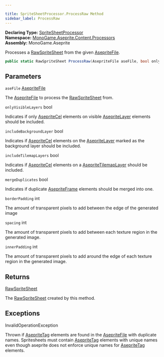 ```yaml
---

title: SpriteSheetProcessor.ProcessRaw Method
sidebar_label: ProcessRaw
---
```

**Declaring Type:** [SpriteSheetProcessor](../)  
**Namespace:** [MonoGame.Aseprite.Content.Processors](../../)  
**Assembly:** MonoGame.Aseprite

Processes a [RawSpriteSheet](../../../../RawTypes/RawSpriteSheet/) from the given [AsepriteFile](../../../../AsepriteFile/).

```csharp
public static RawSpriteSheet ProcessRaw(AsepriteFile aseFile, bool onlyVisibleLayers = true, bool includeBackgroundLayer = false, bool includeTilemapLayers = true, bool mergeDuplicates = true, int borderPadding = 0, int spacing = 0, int innerPadding = 0);
```

## Parameters

`aseFile`  [AsepriteFile](../../../../AsepriteFile/)

The [AsepriteFile](../../../../AsepriteFile/) to process the [RawSpriteSheet](../../../../RawTypes/RawSpriteSheet/) from.

`onlyVisibleLayers`  bool

Indicates if only [AsepriteCel](../../../../AsepriteTypes/AsepriteCel/) elements on visible [AsepriteLayer](../../../../AsepriteTypes/AsepriteLayer/) elements should  be included.

`includeBackgroundLayer`  bool

Indicates if [AsepriteCel](../../../../AsepriteTypes/AsepriteCel/) elements on the [AsepriteLayer](../../../../AsepriteTypes/AsepriteLayer/) marked as the background  layer should be included.

`includeTilemapLayers`  bool

Indicates if [AsepriteCel](../../../../AsepriteTypes/AsepriteCel/) elements on a [AsepriteTilemapLayer](../../../../AsepriteTypes/AsepriteTilemapLayer/) should be included.

`mergeDuplicates`  bool

Indicates if duplicate [AsepriteFrame](../../../../AsepriteTypes/AsepriteFrame/) elements should be merged into one.

`borderPadding`  int

The amount of transparent pixels to add between the edge of the generated image

`spacing`  int

The amount of transparent pixels to add between each texture region in the generated image.

`innerPadding`  int

The amount of transparent pixels to add around the edge of each texture region in the generated image.

## Returns

[RawSpriteSheet](../../../../RawTypes/RawSpriteSheet/)

The [RawSpriteSheet](../../../../RawTypes/RawSpriteSheet/) created by this method.

## Exceptions

InvalidOperationException

Thrown if [AsepriteTag](../../../../AsepriteTypes/AsepriteTag/) elements are found in the [AsepriteFile](../../../../AsepriteFile/) with duplicate  names.  Spritesheets must contain [AsepriteTag](../../../../AsepriteTypes/AsepriteTag/) elements with unique names even though aseprite does not enforce unique names for [AsepriteTag](../../../../AsepriteTypes/AsepriteTag/) elements.


